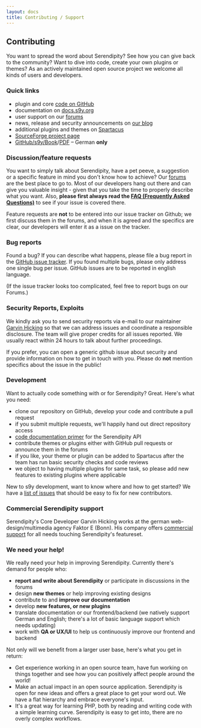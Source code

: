 ```yaml
---
layout: docs
title: Contributing / Support
---
```


## Contributing

You want to spread the word about Serendipity? See how you can give back to the community? Want to dive into code, create your own plugins or themes? As an actively maintained open source project we welcome all kinds of users and developers.

### Quick links

* plugin and core [code on GitHub](https://github.com/s9y/)
* documentation on [docs.s9y.org](https://docs.s9y.org)
* user support on our [forums](https://board.s9y.org)
* news, release and security announcements on [our blog](https://blog.s9y.org)
* additional plugins and themes on [Spartacus](http://spartacus.s9y.org)
* [SourceForge project page](http://sf.net/projects/php-blog)
* [GitHub/s9y/Book](https://github.com/s9y/Book)/[PDF](https://github.com/s9y/Book/blob/master/serendipity.pdf?raw=true) – German **only**

### Discussion/feature requests

You want to simply talk about Serendipity, have a pet peeve, a suggestion or a specific feature in mind you don't know how to achieve? Our [forums](https://board.s9y.org) are the best place to go to. Most of our developers hang out there and can give you valuable insight - given that you take the time to properly describe what you want. Also, **please first always read the [FAQ (Frequently Asked Questions)](/docs/faq/index.html)** to see if your issue is covered there.

Feature requests are **not** to be entered into our issue tracker on Github; we first discuss them in the forums, and when it is agreed and the specifics are clear, our developers will enter it as a issue on the tracker.

### Bug reports

Found a bug? If you can describe what happens, please file a bug report in the [GitHub issue tracker](https://github.com/s9y/Serendipity/issues). If you found multiple bugs, please only address one single bug per issue. GitHub issues are to be reported in english language.

(If the issue tracker looks too complicated, feel free to report bugs on our Forums.)

### Security Reports, Exploits

We kindly ask you to send security reports via e-mail to our maintainer [Garvin Hicking](mailto:blog@garv.in) so that we can address issues and coordinate a responsible disclosure. The team will give proper credits for all issues reported. We usually react within 24 hours to talk about further proceedings.

If you prefer, you can open a generic github issue about security and provide information on how to get in touch with you. Please do **not** mention specifics about the issue in the public!

### Development

Want to actually code something with or for Serendipity? Great. Here's what you need:

* clone our repository on GitHub, develop your code and contribute a pull request
* if you submit multiple requests, we'll happily hand out direct repository access
* [code documentation primer](/docs/developers/code-primer.html) for the Serendipity API
* contribute themes or plugins either with GitHub pull requests or announce them in the forums
* if you like, your theme or plugin can be added to Spartacus after the team has run basic security checks and code reviews
* we object to having multiple plugins for same task, so please add new features to existing plugins where applicable

New to s9y development, want to know where and how to get started? We have a [list of issues](https://github.com/s9y/Serendipity/issues?q=is%3Aopen+is%3Aissue+label%3A%22easy+fix%22) that should be easy to fix for new contributors.

### Commercial Serendipity support

Serendipity's Core Developer Garvin Hicking works at the german web-design/multimedia agency Faktor E (Bonn). His company offers [commercial support](/docs/users/hosting.html#docs-commercial-support) for all needs touching Serendipity's featureset.

### We need your help!

We really need your help in improving Serendipity. Currently there's demand for people who:

* **report and write about Serendipity** or participate in discussions in the forums
* design **new themes** or help improving existing designs
* contribute to and **improve our documentation**
* develop **new features, or new plugins**
* translate documentation or our frontend/backend (we natively support German and English; there's a lot of basic language support which needs updating)
* work with **QA or UX/UI** to help us continuously improve our frontend and backend

Not only will we benefit from a larger user base, here's what you get in return:

* Get experience working in an open source team, have fun working on things together and see how you can positively affect people around the world!
* Make an actual impact in an open source application. Serendipity is open for new ideas and offers a great place to get your word out. We have a flat hierarchy and embrace everyone's input.
* It's a great way for learning PHP, both by reading and writing code with a simple learning curve. Serendipity is easy to get into, there are no overly complex workflows.
